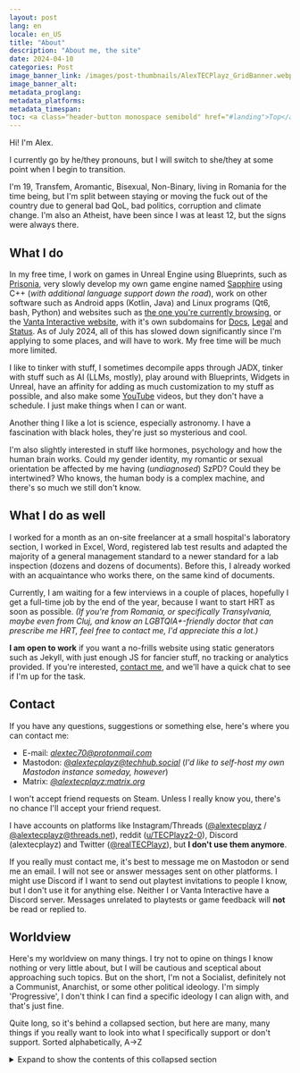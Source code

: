 ```yaml
---
layout: post
lang: en
locale: en_US
title: "About"
description: "About me, the site"
date: 2024-04-10
categories: Post
image_banner_link: /images/post-thumbnails/AlexTECPlayz_GridBanner.webp
image_banner_alt:
metadata_proglang:
metadata_platforms:
metadata_timespan:
toc: <a class="header-button monospace semibold" href="#landing">Top</a><br><a class="header-button monospace semibold" href="#what-i-do">What I do</a><br><a class="header-button monospace semibold" href="#what-i-do-as-well">What I do as well</a><br><a class="header-button monospace semibold" href="#contact">Contact</a><br><a class="header-button monospace semibold" href="#worldview">Worldview</a>
---
```


Hi! I'm Alex.

I currently go by he/they pronouns, but I will switch to she/they at some point when I begin to transition.

I'm 19, Transfem, Aromantic, Bisexual, Non-Binary, living in Romania for the time being, but I'm split between staying or moving the fuck out of the country due to general bad QoL, bad politics, corruption and climate change. I'm also an Atheist, have been since I was at least 12, but the signs were always there.

## What I do

In my free time, I work on games in Unreal Engine using Blueprints, such as [Prisonia](https://vantainteractive.com/en/games/Prisonia), very slowly develop my own game engine named [Sapphire](https://docs.vantainteractive.com/en/sapphire/) using C++ (*with additional language support down the road*), work on other software such as Android apps (Kotlin, Java) and Linux programs (Qt6, bash, Python) and websites such as [the one you're currently browsing](alextecplayz.github.io), or the [Vanta Interactive website](https://vantainteractive.com), with it's own subdomains for [Docs](https://docs.vantainteractive.com), [Legal](https://legal.vantainteractive.com) and [Status](https://status.vantainteractive.com). As of July 2024, all of this has slowed down significantly since I'm applying to some places, and will have to work. My free time will be much more limited.

I like to tinker with stuff, I sometimes decompile apps through JADX, tinker with stuff such as AI (LLMs, mostly), play around with Blueprints, Widgets in Unreal, have an affinity for adding as much customization to my stuff as possible, and also make some [YouTube](https://youtube.com/@alextecplaz) videos, but they don't have a schedule. I just make things when I can or want.

Another thing I like a lot is science, especially astronomy. I have a fascination with black holes, they're just so mysterious and cool.

I'm also slightly interested in stuff like hormones, psychology and how the human brain works. Could my gender identity, my romantic or sexual orientation be affected by me having (*undiagnosed*) SzPD? Could they be intertwined? Who knows, the human body is a complex machine, and there's so much we still don't know.

## What I do as well

I worked for a month as an on-site freelancer at a small hospital's laboratory section, I worked in Excel, Word, registered lab test results and adapted the majority of a general management standard to a newer standard for a lab inspection (dozens and dozens of documents). Before this, I already worked with an acquaintance who works there, on the same kind of documents.

Currently, I am waiting for a few interviews in a couple of places, hopefully I get a full-time job by the end of the year, because I want to start HRT as soon as possible. *(If you're from Romania, or specifically Transylvania, maybe even from Cluj, and know an LGBTQIA+-friendly doctor that can prescribe me HRT, feel free to contact me, I'd appreciate this a lot.)*

**I am open to work** if you want a no-frills website using static generators such as Jekyll, with just enough JS for fancier stuff, no tracking or analytics provided. If you're interested, [contact me](#contact), and we'll have a quick chat to see if I'm up for the task.

## Contact
If you have any questions, suggestions or something else, here's where you can contact me:
- E-mail: [*alextec70@protonmail.com*](mailto:alextec70@protonmail.com)
- Mastodon: [*@alextecplayz@techhub.social*](https://techhub.social/@AlexTECPlayz) (*I'd like to self-host my own Mastodon instance someday, however*)
- Matrix: [*@alextecplayz:matrix.org*](https://matrix.to/#/@alextecplayz:matrix.org)

I won't accept friend requests on Steam. Unless I really know you, there's no chance I'll accept your friend request.

I have accounts on platforms like Instagram/Threads ([@alextecplayz](https://instagram.com/alextecplayz) / [@alextecplayz@threads.net](https://threads.net/alextecplayz)), reddit ([u/TECPlayz2-0](https://new.reddit.com/user/TECPlayz2-0)), Discord (alextecplayz) and Twitter ([@realTECPlayz](https://twitter.com/realTECPlayz)), but **I don't use them anymore**.

If you really must contact me, it's best to message me on Mastodon or send me an email. I will not see or answer messages sent on other platforms. I might use Discord if I want to send out playtest invitations to people I know, but I don't use it for anything else. Neither I or Vanta Interactive have a Discord server. Messages unrelated to playtests or game feedback will **not** be read or replied to.

## Worldview

Here's my worldview on many things. I try not to opine on things I know nothing or very little about, but I will be cautious and sceptical about approaching such topics. But on the short, I'm not a Socialist, definitely not a Communist, Anarchist, or some other political ideology. I'm simply 'Progressive', I don't think I can find a specific ideology I can align with, and that's just fine.

Quite long, so it's behind a collapsed section, but here are many, many things if you really want to look into what I specifically support or don't support. Sorted alphabetically, A->Z

<details class="details">
  <summary style="">Expand to show the contents of this collapsed section</summary>
  
<table>
  <thead>
    <tr>
      <th><strong>My stance</strong></th>
      <th><strong>Measure, something specific, law, right, etc.</strong></th>
      <th><strong>Description to explain why (optional)</strong></th>
    </tr>
  </thead>
  <tbody>
    <tr>
      <td><strong>IMPARTIAL</strong></td>
      <td>ACAB</td>
      <td>To suggest, or to generalize, that “All Cops are Bastards” sucks fucking ass, and I don’t support this. There are some corrupt cops, and there are some good cops. Not everything’s so black and white.</td>
    </tr>
    <tr>
      <td><strong>AGAINST</strong></td>
      <td>Anarchism, Anarcho-$THING, Anarcho-communism, Stateless societies, anti-statism, liberationism</td>
      <td>Bahahaha! Oh, you’re serious? Bahahaha! Even the most basic, primitive human society has some form of governance similar to a state or government.</td>
    </tr>
    <tr>
      <td><strong>AGAINST</strong></td>
      <td>Authoritarianism</td>
      <td>Never. Under no circumstance is this good. I give some sceptical leeway for ‘benevolent dictators’. They’re still dictators and all, but sometimes I guess you have to take control of a country that’s gone too far off to bring it back to stability.</td>
    </tr>
    <tr>
      <td><strong>IMPARTIAL</strong></td>
      <td>Big companies, corporations, businesses.</td>
      <td>Big companies aren’t <em>inherently</em> bad. Big companies that become monopolies or oligopolies do.</td>
    </tr>
    <tr>
      <td><strong>AGAINST</strong></td>
      <td>‘Carbon capture’, ‘carbon credits’</td>
      <td>They’re a scam, and ineffective in the grand scale of things. Not to mention it’s GREENWASHING.</td>
    </tr>
    <tr>
      <td><strong>AGAINST</strong></td>
      <td>Cars</td>
      <td>Not a car abolitionist, though. Cars have their utility and own degree of freedom, but we’d have less of them if we had excellent public transport and trains.</td>
    </tr>
    <tr>
      <td><strong>FOR</strong></td>
      <td>CIA, FBI, NSA, intelligence agencies in general</td>
      <td>Fuck yeah, intelligence agencies are cool. Some secret programs need to exist for the sake of national and/or international security.</td>
    </tr>
    <tr>
      <td><strong>AGAINST</strong></td>
      <td>Communism, Fascism, Nazism, any other ideology</td>
      <td>None of these are good. Fuck off. Shilling for the NK, CCP, URSS or being a tankie is the same.</td>
    </tr>
    <tr>
      <td><strong>AGAINST</strong></td>
      <td>Corruption, cronyism, nepotism</td>
      <td>Self-explanatory. I live in Romania, I see this on a daily basis, unfortunately.</td>
    </tr>
    <tr>
      <td><strong>FOR</strong></td>
      <td>Drug decriminalisation (e.g light drugs, marijuana)</td>
      <td>Sure, with the same laws as alcohol and tobacco. 18+, you shouldn’t smoke pot and drive, etc. I don’t support or promote drugs.</td>
    </tr>
    <tr>
      <td><strong>FOR</strong></td>
      <td>FOSS, OSS, Closed-source, Source-available, etc.</td>
      <td>I’m not some hypocrite or some absolutist, however. Both FOSS and closed-source software have their advantages and disadvantages.</td>
    </tr>
    <tr>
      <td><strong>FOR</strong></td>
      <td>Free speech (NOT including Hate Speech)</td>
      <td><em>“Muh freedom to say the n-word, to be racist, nooo!”</em> Free speech good. Hate speech bad. Simple as.</td>
    </tr>
    <tr>
      <td><strong>FOR</strong></td>
      <td>Immigration, reducing overreach of immigration/customs agencies</td>
      <td>Agencies such as the US ICE and DHS have too much power. Lobotomize them, don’t abolish the agencies. General immigration and customs enforcement is needed, but what the ICE does is just way above their pay grade, and their department. Stick to airports and country borders, dipshits.</td>
    </tr>
    <tr>
      <td><strong>FOR</strong></td>
      <td>Increased education, healthcare funding</td>
      <td>Obvious. An educated and healthy population can’t be controlled through psyops, dumb conspiracy theories, radical politics. Percentage of religion and spirituality would also decrease, what a lovely bonus!</td>
    </tr>
    <tr>
      <td><strong>FOR</strong></td>
      <td>Increased state/government transparency</td>
      <td>No questions asked. We can’t keep funding secret projects, literal coups, dictatorships, unjustified wars, etc.</td>
    </tr>
    <tr>
      <td><strong>FOR</strong></td>
      <td>IP, Copyright law, Patents</td>
      <td>With the mention that patents shouldn’t forbid someone from doing the same thing, and IP should expire 10 years after creation, with the owner/creator of the IP being able to renew its IP ownership each 10 years, until they die, or pass of the IP to someone else. 50-70 years after the IP was made, it should enter into public domain, with no way of retraction or renewal.</td>
    </tr>
    <tr>
      <td><strong>AGAINST</strong></td>
      <td>Mass surveillance (e.g. PRISM, Chat Control, IIS)</td>
      <td>Mass surveillance is an overwhelming no from me.</td>
    </tr>
    <tr>
      <td><strong>FOR</strong></td>
      <td>Measures against climate change</td>
      <td>Climate change is very real, very noticeable, and is here to stay. We need to urgently reduce our CO2 emissions, and remove some of the pollution from the atmosphere. This should have been done YEARS ago, DECADES, even, but the car and oil lobbies were/are too powerful.</td>
    </tr>
    <tr>
      <td><strong>FOR</strong></td>
      <td>Minority rights (LGBTQIA+, natives, etc.)</td>
      <td>Self-explanatory. Everyone is equal.</td>
    </tr>
    <tr>
      <td><strong>AGAINST</strong></td>
      <td>Nationalism, legionarism, etc.</td>
      <td>Yeah. Bad.</td>
    </tr>
    <tr>
      <td><strong>FOR</strong></td>
      <td>Nuclear, fusion, renewable, green energy.</td>
      <td>All-in for all of these. Nuclear is still very much a valid option, until we get very efficient and powerful green energy.</td>
    </tr>
    <tr>
      <td><strong>FOR</strong></td>
      <td>Polyamory</td>
      <td>Might seem strange to some, but yeah, I support polyamory. If it’s all consensual and legal, go for it if that’s your thing. Personally, I <em>could theoretically</em> fit in a poly relationship since I’m Aro, and generally I don’t care if I do a thing or not.</td>
    </tr>
    <tr>
      <td><strong>FOR</strong></td>
      <td>Private property, ownership, Stocks, Private equity</td>
      <td>If living in a world where Socialist principles are somewhat applied, private, cooperative and collective ownership CAN exist.</td>
    </tr>
    <tr>
      <td><strong>AGAINST</strong></td>
      <td>Project 2025</td>
      <td>Strongly opposed to this. It’s literally the new fascist manifesto.</td>
    </tr>
    <tr>
      <td><strong>FOR</strong></td>
      <td>Public healthcare, HRT, puberty blockers access</td>
      <td>Obvious. Privatized healthcare should still exist, but public healthcare should be more than enough for your average educated citizen, as per previous measure(s). HRT &amp; puberty blockers should be 12+, available freely under public healthcare.</td>
    </tr>
    <tr>
      <td><strong>AGAINST</strong></td>
      <td>Radical anticapitalism, or Radical anything</td>
      <td>No, just no.</td>
    </tr>
    <tr>
      <td><strong>IMPARTIAL</strong></td>
      <td>Radicalism (radical vs gradual change)</td>
      <td>I usually prefer gradual change.</td>
    </tr>
    <tr>
      <td><strong>AGAINST</strong></td>
      <td>Refusal to work, work abolitionism, critique of work, anti-work</td>
      <td>Let me guess, you’re a “wage slave”? You don’t like to work? However, I wouldn’t want someone to be forced to work 40+ years of their life just to afford a house or something. I think 10-20 years of work should earn you enough to buy an apartment or a house that can fit a family.</td>
    </tr>
    <tr>
      <td><strong>AGAINST</strong></td>
      <td>Right-wing libertarianism</td>
      <td>Trust me bro, it’ll work this time! If we add $CRYPTO, $NFT, $AI or $BUZZWORD into this, it’ll be the best thing ever! Bahahaha!</td>
    </tr>
    <tr>
      <td><strong>FOR</strong></td>
      <td>Separation of Church and State</td>
      <td>Religion should be private.</td>
    </tr>
    <tr>
      <td><strong>FOR</strong></td>
      <td>Socialism</td>
      <td>I usually stand by socialist ideas, as long as they don’t undermine democracy or a mixed economic model that has the best of both socialism and capitalism. You can have a fair and equitable society even with some capitalism sprinkled in. I, however, am not a Socialist.</td>
    </tr>
    <tr>
      <td><strong>FOR</strong></td>
      <td>Space research, exploration</td>
      <td>All-in on space exploration and research. Black Holes fascinate me. I need to know MORE.</td>
    </tr>
    <tr>
      <td><strong>FOR</strong></td>
      <td>State/Govt. overseeing and somewhat controlling the economy</td>
      <td>In order to prevent inflation, crashes, crises, and crypto bros, stocks, companies abusing the ‘free’ market.</td>
    </tr>
    <tr>
      <td><strong>AGAINST</strong></td>
      <td>Targeted Wars (e.g against Palestinians)</td>
      <td>Self-explanatory. Targeted wars are stupid.</td>
    </tr>
    <tr>
      <td><strong>FOR</strong></td>
      <td>Universal Basic Income (UBI)</td>
      <td>No comment.</td>
    </tr>
    <tr>
      <td><strong>AGAINST</strong></td>
      <td>Unschooling, especially radical unschooling</td>
      <td><a href="/post/2024/10/14/Unschooling-rabbithole.html"><strong>Unschooling can be detrimental to your child’s education.</strong></a> A proper curriculum cannot be replaced by simply giving your child a device and letting them choose what to learn. Some argue against conformity, suggesting that children shouldn’t have to follow classroom norms, especially those with ADHD. However, learning to adapt to societal expectations is essential for functioning in society. While there are exceptions for neurodivergent children, it’s crucial to ensure they receive a structured education, whether through Special Ed Schools or homeschooling with a proper curriculum and qualified teachers, rather than relying on apps or unqualified ‘educators’. Some may claim that real-life experiences, like grocery shopping, can teach valuable skills. However, foundational subjects like math should be taught in a structured environment, building on what they learn in school. <br><br> <strong>Research shows that unschooled children often perform worse than their peers who follow a structured curriculum in key areas like reading, writing, and math.</strong> <a href="https://files.eric.ed.gov/fulltext/EJ1363975.pdf">American Families’ Attitudes to Unschooling - A National Survey</a> <br><br> Studies indicate that unschooling does not consistently provide equitable educational experiences. For instance, Martin-Chang et al. (2011) found that children educated without structured lesson plans performed worse than those in public schools. <br><br> The notion that children shouldn’t learn subjects they dislike, such as math, is misguided. A basic education, including math, language, history, and science, is essential. These subjects cannot be replaced by informal experiences or apps; they should complement formal education. <br><br> Proposing to abolish education systems is a privileged stance. Instead of discarding them, we should work towards reforming and improving these systems for everyone. <br><br> Radical unschooling advocates often misunderstand the role of education. It’s vital to ensure children receive proper instruction, especially in critical developmental periods. If you believe your education system is lacking, advocate for change rather than abandonment. <br><br> <strong>Be cautious of radical unschoolers; their approach may not be in your child’s best interest.</strong> I hope the trend of unschooling fades away in favor of more effective educational practices.</td>
    </tr>
    <tr>
      <td><strong>IMPARTIAL</strong></td>
      <td>Wars (general wars)</td>
      <td>Most wars are unnecessary.</td>
    </tr>
    <tr>
      <td><strong>FOR</strong></td>
      <td>Wealth redistribution</td>
      <td>If person or company have more than $100m value or assets, increase tax and distribute excess towards programs or departments of the government’s choosing - exception being the Army or intelligence agencies, those shouldn’t be funded from this.</td>
    </tr>
    <tr>
      <td><strong>FOR</strong></td>
      <td>Work Unions</td>
      <td>Work unions are always needed, in any sector, regardless if $EMPLOYER is good or bad, or if $REGIME/$IDEOLOGY supposedly doesn’t need unions.</td>
    </tr>
  </tbody>
</table>

</details>
